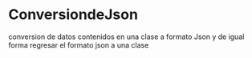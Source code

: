 # ConversiondeJson
conversion de datos contenidos en una clase a formato Json y de igual forma regresar el formato json a una clase
